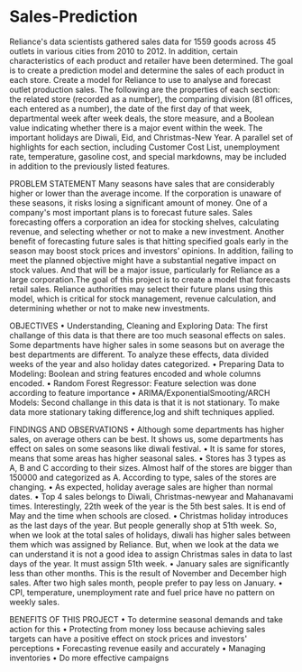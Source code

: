 # Sales-Prediction

Reliance's data scientists gathered sales data for 1559 goods across 45 outlets in various cities from 2010 to 2012. In addition, certain characteristics of each product and retailer have been determined. The goal is to create a prediction model and determine the sales of each product in each store. Create a model for Reliance to use to analyse and forecast outlet production sales. The following are the properties of each section: the related store (recorded as a number), the comparing division (81 offices, each entered as a number), the date of the first day of that week, departmental week after week deals, the store measure, and a Boolean value indicating whether there is a major event within the week. The important holidays are Diwali, Eid, and Christmas-New Year. A parallel set of highlights for each section, including Customer Cost List, unemployment rate, temperature, gasoline cost, and special markdowns, may be included in addition to the previously listed features.

PROBLEM STATEMENT
Many seasons have sales that are considerably higher or lower than the average income. If the corporation is unaware of these seasons, it risks losing a significant amount of money. One of a company's most important plans is to forecast future sales. Sales forecasting offers a corporation an idea for stocking shelves, calculating revenue, and selecting whether or not to make a new investment. Another benefit of forecasting future sales is that hitting specified goals early in the season may boost stock prices and investors' opinions. In addition, failing to meet the planned objective might have a substantial negative impact on stock values. And that will be a major issue, particularly for Reliance as a large corporation.The goal of this project is to create a model that forecasts retail sales. Reliance authorities may select their future plans using this model, which is critical for stock management, revenue calculation, and determining whether or not to make new investments.

OBJECTIVES
•	Understanding, Cleaning and Exploring Data: The first challange of this data is that there are too much seasonal effects on sales. Some departments have higher sales in some seasons but on average the best departments are different. To analyze these effects, data divided weeks of the year and also holiday dates categorized.
•	Preparing Data to Modeling: Boolean and string features encoded and whole columns encoded.
•	Random Forest Regressor: Feature selection was done according to feature importance
•	ARIMA/ExponentialSmooting/ARCH Models: Second challange in this data is that it is not stationary. To make data more stationary taking difference,log and shift techniques applied.


FINDINGS AND OBSERVATIONS
•	Although some departments has higher sales, on average others can be best. It shows us, some departments has effect on sales on some seasons like diwali festival.
•	It is same for stores, means that some areas has higher seasonal sales.
•	Stores has 3 types as A, B and C according to their sizes. Almost half of the stores are bigger than 150000 and categorized as A. According to type, sales of the stores are changing.
•	As expected, holiday average sales are higher than normal dates.
•	Top 4 sales belongs to Diwali, Christmas-newyear and Mahanavami times. Interestingly, 22th week of the year is the 5th best sales. It is end of May and the time when schools are closed.
•	Christmas holiday introduces as the last days of the year. But people generally shop at 51th week. So, when we look at the total sales of holidays, diwali has higher sales between them which was assigned by Reliance. But, when we look at the data we can understand it is not a good idea to assign Christmas sales in data to last days of the year. It must assign 51th week.
•	January sales are significantly less than other months. This is the result of November and December high sales. After two high sales month, people prefer to pay less on January.
•	CPI, temperature, unemployment rate and fuel price have no pattern on weekly sales.


BENEFITS OF THIS PROJECT
•	To determine seasonal demands and take action for this
•	Protecting from money loss because achieving sales targets can have a positive effect on stock prices and investors' perceptions
•	Forecasting revenue easily and accurately
•	Managing inventories
•	Do more effective campaigns

